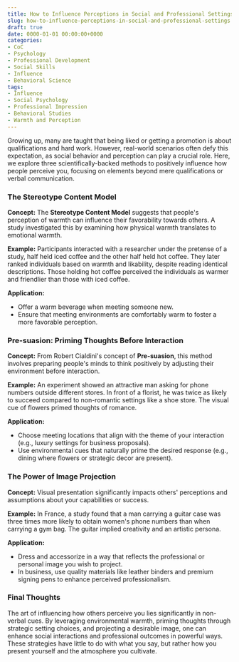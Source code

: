 ```yaml
---
title: How to Influence Perceptions in Social and Professional Settings
slug: how-to-influence-perceptions-in-social-and-professional-settings
draft: true
date: 0000-01-01 00:00:00+0000
categories:
- CoC
- Psychology
- Professional Development
- Social Skills
- Influence
- Behavioral Science
tags:
- Influence
- Social Psychology
- Professional Impression
- Behavioral Studies
- Warmth and Perception
---
```


Growing up, many are taught that being liked or getting a promotion is about qualifications and hard work. However, real-world scenarios often defy this expectation, as social behavior and perception can play a crucial role. Here, we explore three scientifically-backed methods to positively influence how people perceive you, focusing on elements beyond mere qualifications or verbal communication.

### The Stereotype Content Model

**Concept:** The **Stereotype Content Model** suggests that people's perception of warmth can influence their favorability towards others. A study investigated this by examining how physical warmth translates to emotional warmth.

**Example:** Participants interacted with a researcher under the pretense of a study, half held iced coffee and the other half held hot coffee. They later ranked individuals based on warmth and likability, despite reading identical descriptions. Those holding hot coffee perceived the individuals as warmer and friendlier than those with iced coffee.

**Application:**

- Offer a warm beverage when meeting someone new.
- Ensure that meeting environments are comfortably warm to foster a more favorable perception.

### Pre-suasion: Priming Thoughts Before Interaction

**Concept:** From Robert Cialdini's concept of **Pre-suasion**, this method involves preparing people's minds to think positively by adjusting their environment before interaction.

**Example:** An experiment showed an attractive man asking for phone numbers outside different stores. In front of a florist, he was twice as likely to succeed compared to non-romantic settings like a shoe store. The visual cue of flowers primed thoughts of romance.

**Application:**

- Choose meeting locations that align with the theme of your interaction (e.g., luxury settings for business proposals).
- Use environmental cues that naturally prime the desired response (e.g., dining where flowers or strategic decor are present).

### The Power of Image Projection

**Concept:** Visual presentation significantly impacts others' perceptions and assumptions about your capabilities or success.

**Example:** In France, a study found that a man carrying a guitar case was three times more likely to obtain women's phone numbers than when carrying a gym bag. The guitar implied creativity and an artistic persona.

**Application:**

- Dress and accessorize in a way that reflects the professional or personal image you wish to project.
- In business, use quality materials like leather binders and premium signing pens to enhance perceived professionalism.

### Final Thoughts

The art of influencing how others perceive you lies significantly in non-verbal cues. By leveraging environmental warmth, priming thoughts through strategic setting choices, and projecting a desirable image, one can enhance social interactions and professional outcomes in powerful ways. These strategies have little to do with what you say, but rather how you present yourself and the atmosphere you cultivate.

